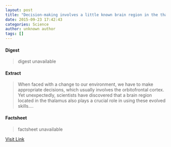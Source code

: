 ```yaml
---
layout: post
title: "Decision-making involves a little known brain region in the thalamus"
date: 2015-09-23 17:42:43
categories: Science
author: unknown author
tags: []
---
```



#### Digest
>digest unavailable

#### Extract
>When faced with a change to our environment, we have to make appropriate decisions, which usually involves the orbitofrontal cortex. Yet unexpectedly, scientists have discovered that a brain region located in the thalamus also plays a crucial role in using these evolved skills....

#### Factsheet
>factsheet unavailable

[Visit Link](http://www.sciencedaily.com/releases/2015/09/150923134243.htm)


